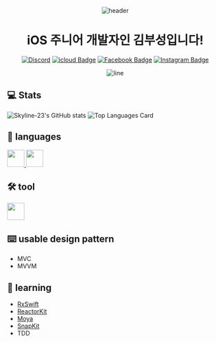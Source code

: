 <div align=center>
  
![header](https://capsule-render.vercel.app/api?type=waving&color=timeGradient&height=300&section=header&text=Skyline-23&fontSize=90&fontColor=FFFFFF&animation=fadeIn)
  <h1>
    iOS 주니어 개발자인 김부성입니다!
  </h1>
  
[![Discord](https://img.shields.io/badge/Discord-Discord?logo=discord&style=flat-square&color=7289DA&logoColor=white&link=https://discordapp.com/users/604160674142355487)](https://discordapp.com/users/604160674142355487)
[![icloud Badge](https://img.shields.io/badge/icloud-3693F3?style=flat-square&logo=icloud&logoColor=white&link=mailto:bs2740@icloud.com)](mailto:bs2740@icloud.com)
[![Facebook Badge](https://img.shields.io/badge/Facebook-1877f2?style=flat-square&logo=facebook&logoColor=white&link=https://www.facebook.com/profile.php?id=100045581492288)](https://www.facebook.com/profile.php?id=100045581492288)
[![Instagram Badge](https://img.shields.io/badge/Instagram-e4405f?style=flat-square&logo=Instagram&logoColor=white&link=https://www.instagram.com/Skyline____23)](https://www.instagram.com/Skyline__23)

![line](https://capsule-render.vercel.app/api?type=soft&color=timeGradient&height=10)

</div>

## 💻 Stats
![Skyline-23's GitHub stats](https://github-readme-stats.vercel.app/api?username=Skyline-23&show_icons=true&hide_border=true&count_private=true)
![Top Languages Card](https://github-readme-stats.vercel.app/api/top-langs/?username=Skyline-23&hide_border=true&layout=compact)

## 📘 languages
<a href="https://github.com/apple/swift" target='_blank'>
  <img src='https://sa0blogs.blob.core.windows.net/justinchronicles/2014/07/Apple_Swift_Logo.png' width="40" height="40">
</a>
<a href="https://github.com/python" target='_blank'>
  <img src='https://cdn.iconscout.com/icon/free/png-256/python-3521655-2945099.png' width="40" height="40">
</a>

## 🛠 tool
<a href="https://developer.apple.com/xcode/" target='_blank'>
  <img src='https://is4-ssl.mzstatic.com/image/thumb/Purple114/v4/6b/ed/ec/6bedecd4-5e33-2447-d5dd-e6a959c90601/Xcode-85-220-0-4-2x.png/1200x630bb.png' width="40" height="40">
</a>

## ⌨️ usable design pattern
- MVC
- MVVM

## 📖 learning
- [RxSwift](https://github.com/ReactiveX/RxSwift)
- [ReactorKit](https://github.com/ReactorKit/ReactorKit)
- [Moya](https://github.com/Moya/Moya)
- [SnapKit](https://github.com/SnapKit/SnapKit)
- TDD
